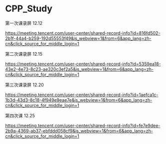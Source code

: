 # CPP_Study

第一次课录屏 12.12

https://meeting.tencent.com/user-center/shared-record-info?id=816fd502-2b1f-44a4-b259-192d55553f49&is_webview=1&from=6&app_lang=zh-cn&click_source_for_middle_login=1



第二次课录屏 12.15

https://meeting.tencent.com/user-center/shared-record-info?id=5359ea18-43e2-4e73-8c23-ae320c3ef2a5&is_webview=1&from=6&app_lang=zh-cn&click_source_for_middle_login=1



第三次课录屏 12.20

https://meeting.tencent.com/user-center/shared-record-info?id=1aefca1c-1b3d-43d3-8c18-4f949e9eae7e&is_webview=1&from=6&app_lang=zh-cn&click_source_for_middle_login=1

第四次课 12.25

https://meeting.tencent.com/user-center/shared-record-info?id=fe7e9dee-2b9a-4369-ab37-ebfddd058cf9&is_webview=1&from=6&app_lang=zh-cn&click_source_for_middle_login=1